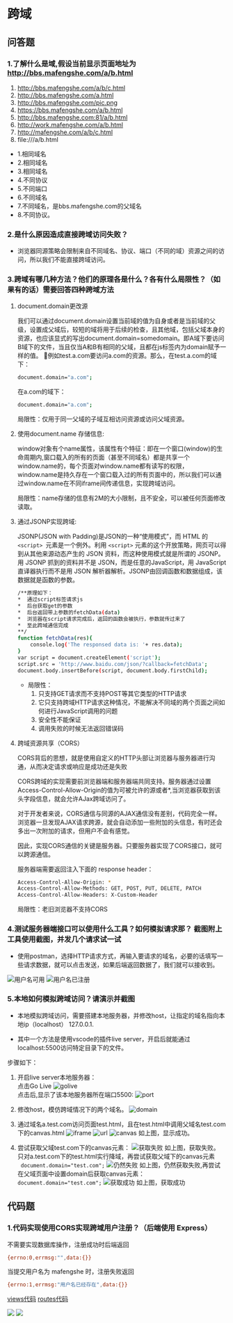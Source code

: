 # 跨域

## 问答题

### 1.了解什么是域,假设当前显示页面地址为 <http://bbs.mafengshe.com/a/b.html>

1. <http://bbs.mafengshe.com/a/b/c.html>
2. <http://bbs.mafengshe.com/a.html>
3. <http://bbs.mafengshe.com/pic.png>
4. <https://bbs.mafengshe.com/a/b.html>
5. <http://bbs.mafengshe.com:81/a/b.html>
6. <http://work.mafengshe.com/a/b.html>
7. <http://mafengshe.com/a/b/c.html>
8. file:///a/b.html

- 1.相同域名
- 2.相同域名
- 3.相同域名
- 4.不同协议
- 5.不同端口
- 6.不同域名
- 7.不同域名，是bbs.mafengshe.com的父域名
- 8.不同协议。

### 2.是什么原因造成直接跨域访问失败？

- 浏览器同源策略会限制来自不同域名、协议、端口（不同的域）资源之间的访问，所以我们不能直接跨域访问。

### 3.跨域有哪几种方法？他们的原理各是什么？各有什么局限性？（如果有的话）需要回答四种跨域方法

1. document.domain更改源

    我们可以通过document.domain设置当前域的值为自身或者是当前域的父级，设置成父域后，较短的域将用于后续的检查，且其他域，包括父域本身的资源，也应该显式的写出document.domain=somedomain。即A域下要访问B域下的文件，当且仅当A和B有相同的父域，且都在js标签内为domain赋予一样的值。

    例如test.a.com要访问a.com的资源。那么，在test.a.com的域下：

    ```bash
    document.domain="a.com";
    ```

    在a.com的域下：

    ```bash
    document.domain="a.com";
    ```

    局限性：仅用于同一父域的子域互相访问资源或访问父域资源。

2. 使用document.name 存储信息:  

    window对象有个name属性，该属性有个特征：即在一个窗口(window)的生命周期内,窗口载入的所有的页面（甚至不同域名）都是共享一个window.name的，每个页面对window.name都有读写的权限，window.name是持久存在一个窗口载入过的所有页面中的，所以我们可以通过window.name在不同iframe间传递信息，实现跨域访问。

    局限性：name存储的信息有2M的大小限制，且不安全，可以被任何页面修改读取。

3. 通过JSONP实现跨域:  

    JSONP(JSON with Padding)是JSON的一种“使用模式”，而 HTML 的`<script> `元素是一个例外。利用 `<script>` 元素的这个开放策略，网页可以得到从其他来源动态产生的 JSON 资料，而这种使用模式就是所谓的 JSONP。用 JSONP 抓到的资料并不是 JSON，而是任意的JavaScript，用 JavaScript 直译器执行而不是用 JSON 解析器解析。JSONP由回调函数和数据组成，该数据就是函数的参数。

    ```bash
    /**原理如下：
    *  通过script标签请求js
    *  后台获取get的参数
    *  后台返回带上参数的fetchData(data)
    *  浏览器在script请求完成后，返回的函数会被执行，参数就传过来了
    *  至此跨域通信完成
    **/
    function fetchData(res){
        console.log('The responsed data is: '+ res.data);
    }
    var script = document.createElement('script');
    script.src = 'http://www.baidu.com/json/?callback=fetchData';
    document.body.insertBefore(script, document.body.firstChild);
    ```

   - 局限性：
     1. 只支持GET请求而不支持POST等其它类型的HTTP请求
     2. 它只支持跨域HTTP请求这种情况，不能解决不同域的两个页面之间如何进行JavaScript调用的问题
     3. 安全性不能保证
     4. 调用失败的时候无法返回错误码

4. 跨域资源共享（CORS）

    CORS背后的思想，就是使用自定义的HTTP头部让浏览器与服务器进行沟通，从而决定请求或响应是成功还是失败

    CORS跨域的实现需要前浏览器端和服务器端共同支持。服务器通过设置Access-Control-Allow-Origin的值为可被允许的源或者*,当浏览器获取到该头字段信息，就会允许AJax跨域访问了。

    对于开发者来说，CORS通信与同源的AJAX通信没有差别，代码完全一样。浏览器一旦发现AJAX请求跨源，就会自动添加一些附加的头信息，有时还会多出一次附加的请求，但用户不会有感觉。

    因此，实现CORS通信的关键是服务器。只要服务器实现了CORS接口，就可以跨源通信。

    服务器端需要返回注入下面的 response header：

    ```bash
    Access-Control-Allow-Origin: *
    Access-Control-Allow-Methods: GET, POST, PUT, DELETE, PATCH 
    Access-Control-Allow-Headers: X-Custom-Header
    ```

    局限性：老旧浏览器不支持CORS

### 4.测试服务器端接口可以使用什么工具？如何模拟请求那？ 截图附上工具使用截图，并发几个请求试一试

- 使用postman，选择HTTP请求方式，再输入要请求的域名，必要的话填写一些请求数据，就可以点击发送，如果后端返回数据了，我们就可以接收到。

![用户名可用](https://work.mafengshe.com/static/upload/article/pic1570847782518.jpg)
![用户名已注册](https://work.mafengshe.com/static/upload/article/pic1570847746905.jpg)

### 5.本地如何模拟跨域访问？请演示并截图

- 本地模拟跨域访问，需要搭建本地服务器，并修改host，让指定的域名指向本地ip（localhost） 127.0.0.1.

- 其中一个方法是使用vscode的插件live server，开启后就能通过localhost:5500访问特定目录下的文件。

步骤如下：

1. 开启live server本地服务器：  
点击Go Live
![golive](https://work.mafengshe.com/static/upload/article/pic1570419349921.jpg)  
点击后,显示了该本地服务器所在端口5500:
![port](https://work.mafengshe.com/static/upload/article/pic1570419466713.jpg)

2. 修改host，模仿跨域情况下的两个域名。
![domain](https://work.mafengshe.com/static/upload/article/pic1570419597903.jpg)

3. 通过域名a.test.com访问页面test.html，且在test.html中调用父域名test.com下的canvas.html
![iframe](https://work.mafengshe.com/static/upload/article/pic1570419839690.jpg)
![url](https://work.mafengshe.com/static/upload/article/pic1570420004355.jpg)
![canvas](https://work.mafengshe.com/static/upload/article/pic1570420062664.jpg)
如上图，显示成功。

4. 尝试获取父域test.com下的canvas元素：
![获取失败](https://work.mafengshe.com/static/upload/article/pic1570420226754.jpg)
如上图，获取失败。  
只对a.test.com下的test.html实行降域，再尝试获取父域下的canvas元素  
` document.domain="test.com";`
![仍然失败](https://work.mafengshe.com/static/upload/article/pic1570420451739.jpg)
如上图，仍然获取失败,再尝试在父域页面中设置domain后获取canvas元素：`document.domain="test.com";`
![获取成功](https://work.mafengshe.com/static/upload/article/pic1570420614526.jpg)
如上图，获取成功

## 代码题

### 1.代码实现使用CORS实现跨域用户注册？（后端使用 Express）

不需要实现数据库操作，注册成功时后端返回

```bash
{errno:0,errmsg:"",data:{}}
```

当提交用户名为 mafengshe 时，注册失败返回

```bash
{errno:1,errmsg:"用户名已经存在",data:{}}
```

[views代码](https://github.com/LeoneKuma/mfs-homework/blob/master/mfs-senior-be-2/views/index.ejs)
[routes代码](https://github.com/LeoneKuma/mfs-homework/blob/master/mfs-senior-be-2/routes/index.js)

![](https://work.mafengshe.com/static/upload/article/pic1570848267578.jpg)
![](https://work.mafengshe.com/static/upload/article/pic1570848578305.jpg)
